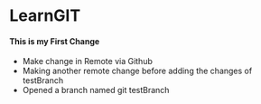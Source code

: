 # LearnGIT

#### This is my First Change

- Make change in Remote via Github
- Making another remote change before adding the changes of testBranch
 - Opened a branch named git testBranch
